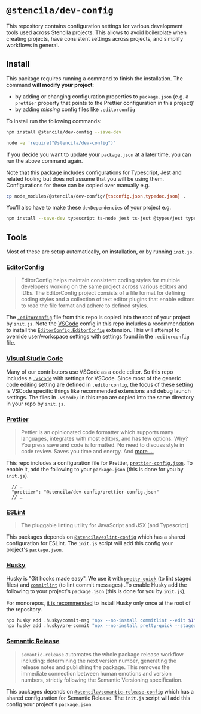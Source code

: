 # `@stencila/dev-config`

This repository contains configuration settings for various development tools used across
Stencila projects. This allows to avoid boilerplate when creating projects, have consistent settings across projects, and simplify workflows in general.

## Install

This package requires running a command to finish the installation. The command **will modify your project**:

- by adding or changing configuration properties to `package.json` (e.g. a `prettier` property that points to the Prettier configuration in this project)'
- by adding _missing_ config files like `.editorconfig`

To install run the following commands:

```bash
npm install @stencila/dev-config --save-dev
```

```bash
node -e 'require("@stencila/dev-config")'
```

If you decide you want to update your `package.json` at a later time, you can run the above command again.

Note that this package includes configurations for Typescript, Jest and related tooling but does not assume that you will be using them. Configurations for these can be copied over manually e.g.

```bash
cp node_modules/@stencila/dev-config/{tsconfig.json,typedoc.json} .
```

You'll also have to make these `devDependencies` of your project e.g.

```bash
npm install --save-dev typescript ts-node jest ts-jest @types/jest typedoc
```

## Tools

Most of these are setup automatically, on installation, or by running `init.js`.

### [EditorConfig](https://editorconfig.org/)

> EditorConfig helps maintain consistent coding styles for multiple developers working on the same project across various editors and IDEs. The EditorConfig project consists of a file format for defining coding styles and a collection of text editor plugins that enable editors to read the file format and adhere to defined styles.

The [`.editorconfig`](.editorconfig) file from this repo is copied into the root of your project by `init.js`. Note the [VSCode](#vscode) config in this repo includes a recommendation to install the [`EditorConfig.EditorConfig`](https://marketplace.visualstudio.com/items?itemName=EditorConfig.EditorConfig) extension. This will attempt to override user/workspace settings with settings found in the `.editorconfig` file.

### [Visual Studio Code](https://code.visualstudio.com/)

Many of our contributors use VSCode as a code editor. So this repo includes a [`.vscode`](.vscode) with settings for VSCode. Since most of the generic code editing setting are defined in `.editorconfig`, the focus of these setting is VSCode specific things like recommended extensions and debug launch settings.
The files in `.vscode/` in this repo are copied into the same directory in your repo by `init.js`.

### [Prettier](https://prettier.io/)

> Pettier is an opinionated code formatter which supports many languages, integrates with most editors, and has few options. Why? You press save and code is formatted. No need to discuss style in code review. Saves you time and energy. And [more ...](https://prettier.io/docs/en/why-prettier.html)

This repo includes a configuration file for Prettier, [`prettier-config.json`](./prettier-config.json). To enable it, add the following to your `package.json` (this is done for you by `init.js`).

```json5
  // …
  "prettier": "@stencila/dev-config/prettier-config.json"
  // …
```

### [ESLint](https://eslint.org/)

> The pluggable linting utility for JavaScript and JSX [and Typescript]

This packages depends on [`@stencila/eslint-config`](../packages/eslint-config) which has a shared configuration for ESLint. The `init.js` script will add this config your project's `package.json`.

### [Husky](https://github.com/typicode/husky)

Husky is "Git hooks made easy". We use it with [`pretty-quick`](https://github.com/azz/pretty-quick) (to lint staged files) and [`commitlint`](https://github.com/conventional-changelog/commitlint) (to lint commit messages) .To enable Husky add the following to your project's `package.json` (this is done for you by `init.js`),

For monorepos, [it is recommended](https://typicode.github.io/husky/#/?id=monorepo) to install Husky only once at the root of the repository.

```sh
npx husky add .husky/commit-msg "npx --no-install commitlint --edit $1"
npx husky add .husky/pre-commit "npx --no-install pretty-quick --staged"
```

### [Semantic Release](https://semantic-release.gitbook.io/semantic-release/)

> `semantic-release` automates the whole package release workflow including: determining the next version number, generating the release notes and publishing the package. This removes the immediate connection between human emotions and version numbers, strictly following the Semantic Versioning specification.

This packages depends on [`@stencila/semantic-release-config`](../packages/semantic-release-config) which has a shared configuration for Semantic Release. The `init.js` script will add this config your project's `package.json`.
